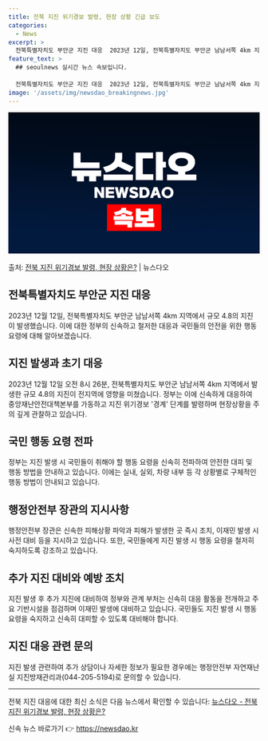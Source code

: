 ```yaml
---
title: 전북 지진 위기경보 발령, 현장 상황 긴급 보도
categories:
  - News
excerpt: >
  전북특별자치도 부안군 지진 대응  2023년 12일, 전북특별자치도 부안군 남남서쪽 4km 지역에서 규모 4…
feature_text: >
  ## seoulnews 실시간 뉴스 속보입니다.

  전북특별자치도 부안군 지진 대응  2023년 12일, 전북특별자치도 부안군 남남서쪽 4km 지역에서 규모 4…
image: '/assets/img/newsdao_breakingnews.jpg'
---
```


![뉴스다오 속보](/assets/img/newsdao_breakingnews.jpg)

<p>출처: <a href="https://newsdao.kr/4183" rel="dofollow">전북 지진 위기경보 발령, 현장 상황은?</a> | 뉴스다오</p>

<h2 data-ke-size="size26">전북특별자치도 부안군 지진 대응</h2>
<p data-ke-size="size16">2023년 12월 12일, 전북특별자치도 부안군 남남서쪽 4km 지역에서 규모 4.8의 지진이 발생했습니다. 이에 대한 정부의 신속하고 철저한 대응과 국민들의 안전을 위한 행동 요령에 대해 알아보겠습니다.</p>

<h2 data-ke-size="size24">지진 발생과 초기 대응</h2>
<p data-ke-size="size16">2023년 12월 12일 오전 8시 26분, 전북특별자치도 부안군 남남서쪽 4km 지역에서 발생한 규모 4.8의 지진이 전지역에 영향을 미쳤습니다. 정부는 이에 신속하게 대응하여 중앙재난안전대책본부를 가동하고 지진 위기경보 '경계' 단계를 발령하며 현장상황을 주의 깊게 관찰하고 있습니다.</p>

<h2 data-ke-size="size24">국민 행동 요령 전파</h2>
<p data-ke-size="size16">정부는 지진 발생 시 국민들이 취해야 할 행동 요령을 신속히 전파하여 안전한 대피 및 행동 방법을 안내하고 있습니다. 이에는 실내, 실외, 차량 내부 등 각 상황별로 구체적인 행동 방법이 안내되고 있습니다.</p>

<h2 data-ke-size="size24">행정안전부 장관의 지시사항</h2>
<p data-ke-size="size16">행정안전부 장관은 신속한 피해상황 파악과 피해가 발생한 곳 즉시 조치, 이재민 발생 시 사전 대비 등을 지시하고 있습니다. 또한, 국민들에게 지진 발생 시 행동 요령을 철저히 숙지하도록 강조하고 있습니다.</p>

<h2 data-ke-size="size24">추가 지진 대비와 예방 조치</h2>
<p data-ke-size="size16">지진 발생 후 추가 지진에 대비하여 정부와 관계 부처는 신속히 대응 활동을 전개하고 주요 기반시설을 점검하며 이재민 발생에 대비하고 있습니다. 국민들도 지진 발생 시 행동 요령을 숙지하고 신속히 대피할 수 있도록 대비해야 합니다.</p>

<h2 data-ke-size="size24">지진 대응 관련 문의</h2>
<p data-ke-size="size16">지진 발생 관련하여 추가 상담이나 자세한 정보가 필요한 경우에는 행정안전부 자연재난실 지진방재관리과(044-205-5194)로 문의할 수 있습니다.</p>

<hr>

<p data-ke-size="size16">전북 지진 대응에 대한 최신 소식은 다음 뉴스에서 확인할 수 있습니다: <a href="https://newsdao.kr/4183">뉴스다오 - 전북 지진 위기경보 발령, 현장 상황은?</a></p> 

신속 뉴스 바로가기 👉 <a href="https://newsdao.kr" rel="dofollow">https://newsdao.kr</a>


